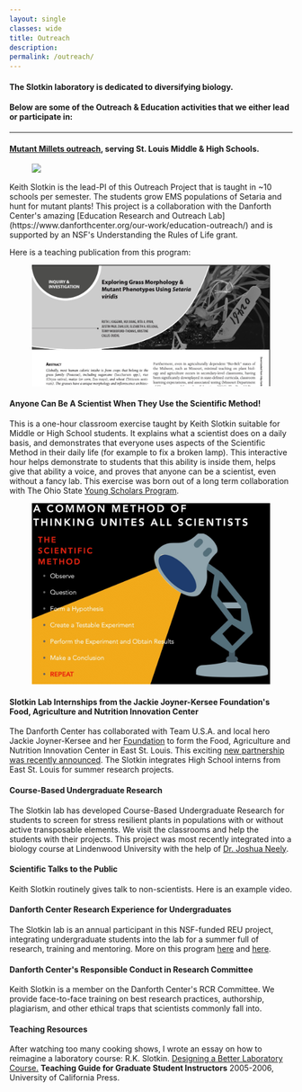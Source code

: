 ```yaml
---
layout: single
classes: wide
title: Outreach
description:
permalink: /outreach/
---
```

#### The Slotkin laboratory is dedicated to diversifying biology.
#### Below are some of the Outreach & Education activities that we either lead or participate in:
---
#### [Mutant Millets outreach](https://mutantmillets.org), serving St. Louis Middle & High Schools.
<figure>
  <a href="https://mutantmillets.org"><img src="https://mutantmillets.files.wordpress.com/2014/01/cropped-header4.jpg"></a>
</figure>
Keith Slotkin is the lead-PI of this Outreach Project that is taught in ~10 schools per semester. The students grow EMS populations of Setaria and hunt for mutant plants! This project is a collaboration with the Danforth Center's amazing [Education Research and Outreach Lab](https://www.danforthcenter.org/our-work/education-outreach/) and is supported by an NSF's Understanding the Rules of Life grant.   

Here is a teaching publication from this program:
 <figure>
  <a href="[https://mutantmillets.org](https://online.ucpress.edu/abt/article-abstract/83/5/311/117023/Exploring-Grass-Morphology-amp-Mutant-Phenotypes?redirectedFrom=fulltext)"><img src="/assets/images/MM paper.jpg"></a>
</figure> 

#### Anyone Can Be A Scientist When They Use the Scientific Method! 
This is a one-hour classroom exercise taught by Keith Slotkin suitable for Middle or High School students. It explains what a scientist does on a daily basis, and demonstrates that everyone uses aspects of the Scientific Method in their daily life (for example to fix a broken lamp). This interactive hour helps demonstrate to students that this ability is inside them, helps give that ability a voice, and proves that anyone can be a scientist, even without a fancy lab. This exercise was born out of a long term collaboration with The Ohio State [Young Scholars Program](https://odi.osu.edu/young-scholars-program).

 <figure class="half">
  <img src="/assets/images/Scientific Method.jpg">
</figure> 


#### Slotkin Lab Internships from the Jackie Joyner-Kersee Foundation's Food, Agriculture and Nutrition Innovation Center
The Danforth Center has collaborated with Team U.S.A. and local hero Jackie Joyner-Kersee and her [Foundation](https://jjkfoundation.org) to form the Food, Agriculture and Nutrition Innovation Center in East St. Louis. This exciting [new partnership was recently announced](https://www.danforthcenter.org/news/jackie-joyner-kersee-foundation-officially-launches-food-agriculture-and-nutrition-innovation-center-in-unique-public-private-partnership/). The Slotkin integrates High School interns from East St. Louis for summer research projects. 

#### Course-Based Undergraduate Research
The Slotkin lab has developed Course-Based Undergraduate Research for students to screen for stress resilient plants in populations with or without active transposable elements. We visit the classrooms and help the students with their projects. This project was most recently integrated into a biology course at Lindenwood University with the help of [Dr. Joshua Neely](https://www.lindenwood.edu/about/directories/faculty-staff-directory/details/jneely/).

#### Scientific Talks to the Public
Keith Slotkin routinely gives talk to non-scientists. Here is an example video.

#### Danforth Center Research Experience for Undergraduates
 The Slotkin lab is an annual participant in this NSF-funded REU project, integrating undergraduate students into the lab for a summer full of research, training and mentoring. More on this program [here](https://www.danforthcenter.org/our-work/education-outreach/undergraduate-program/internship-program/) and [here](https://www.nsf.gov/awardsearch/showAward?AWD_ID=2050394&HistoricalAwards=false). 


#### Danforth Center's Responsible Conduct in Research Committee
Keith Slotkin is a member on the Danforth Center's RCR Committee. We provide face-to-face training on best research practices, authorship, plagiarism, and other ethical traps that scientists commonly fall into. 

  
#### Teaching Resources
After watching too many cooking shows, I wrote an essay on how to reimagine a laboratory course:
R.K. Slotkin. [Designing a Better Laboratory Course.](http://gsi.berkeley.edu/slotkinrk-2005/) **Teaching Guide for Graduate Student Instructors** 2005-2006, University of California Press. 
